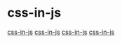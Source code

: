 # css-in-js

[css-in-js](https://github.com/choojs/bankai)
[css-in-js](https://github.com/atlassian-labs/compiled)
[css-in-js](https://github.com/johanholmerin/style9)
[css-in-js](https://github.com/tamagui/tamagui)
